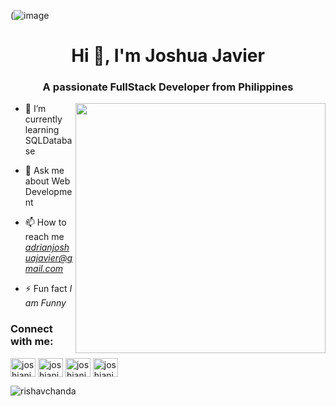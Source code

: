 (![image](https://github.com/joshianjavier/joshianjavier/assets/123368837/c92835b8-4ffa-47ea-a7f4-7c91523f6d68)
<h1 align="center">Hi 👋, I'm Joshua Javier</h1>
<h3 align="center">A passionate FullStack Developer from Philippines</h3>
<img align="right" alt="" width="400" src="![image](https://github.com/joshianjavier/joshianjavier/assets/123368837/a5920490-f34c-4318-813a-1b9ea5231e88)
">

- 🌱 I’m currently learning SQLDatabase

- 💬 Ask me about Web Development

- 📫 How to reach me *adrianjoshuajavier@gmail.com*

- ⚡ Fun fact *I am Funny*


<h3 align="left">Connect with me:</h3>
<p align="left">
<a href="https://twitter.com/rishavchanda" target="blank"><img align="center" src="https://raw.githubusercontent.com/rahuldkjain/github-profile-readme-generator/master/src/images/icons/Social/twitter.svg" alt="joshianjavier" height="30" width="40" /></a>
<a href="https://linkedin.com/in/rishav-chanda-b89a791b3" target="blank"><img align="center" src="https://raw.githubusercontent.com/rahuldkjain/github-profile-readme-generator/master/src/images/icons/Social/linked-in-alt.svg" alt="joshianjavier" height="30" width="40" /></a>
<a href="https://instagram.com/rishav_chanda" target="blank"><img align="center" src="https://raw.githubusercontent.com/rahuldkjain/github-profile-readme-generator/master/src/images/icons/Social/instagram.svg" alt="joshianjavier" height="30" width="40" /></a>
<a href="https://www.youtube.com/c/rishav chanda" target="blank"><img align="center" src="https://raw.githubusercontent.com/rahuldkjain/github-profile-readme-generator/master/src/images/icons/Social/youtube.svg" alt="joshianjavier" height="30" width="40" /></a>
</p>


<p><img align="left" src="https://github-readme-stats.vercel.app/api/top-langs?username=rishavchanda&show_icons=true&locale=en&layout=compact&theme=tokyonight" alt="rishavchanda" /></p>

